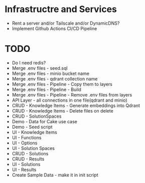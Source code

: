 # Infrastructre and Services
- Rent a server and/or Tailscale and/or DynamicDNS?
- Implement Github Actions CI/CD Pipeline





# TODO
- Do I need redis?
- Merge .env files - seed.sql
- Merge .env files - minio bucket name
- Merge .env files - qdrant collection name
- Merge .env files - Pipeline - Copy them to layers
- Merge .env files - Pipeline - Build
- Merge .env files - Pipeline - Remove .env files from layers
- API Layer - all connections in one file(qdrant and minio)
- CRUD - Knowledge Items - Generate embeddings into Qdrant
- CRUD - Knowledge Items - Delete files on delete
- CRUD - SolutionSpaces
- Demo - Data for Cake use case
- Demo - Seed script
- UI - Knowledge Items
- UI - Functions
- UI - Options
- UI - Solution Spaces
- CRUD - Solutions
- CRUD - Results
- UI - Solutions
- UI - Results
- Create Sample Data - make it in init script
